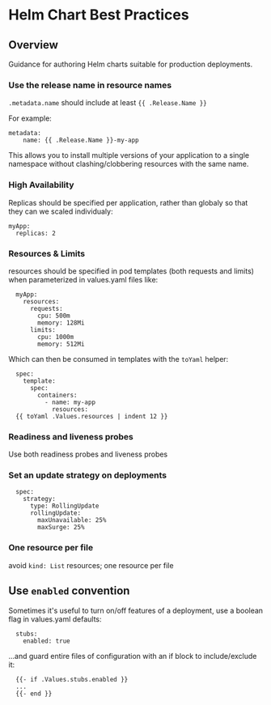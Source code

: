 # Helm Chart Best Practices

## Overview

Guidance for authoring Helm charts suitable for production deployments.

### Use the release name in resource names

`.metadata.name` should include at least `{{ .Release.Name }}`

For example:

```
metadata:
    name: {{ .Release.Name }}-my-app
```

This allows you to install multiple versions of your application to a single
namespace without clashing/clobbering resources with the same name.

### High Availability

Replicas should be specified per application, rather than globaly so that they can we scaled individualy:

```
myApp:
  replicas: 2
```

### Resources & Limits

resources should be specified in pod templates (both requests and limits) when parameterized in values.yaml files like:

```
  myApp:
    resources:
      requests:
        cpu: 500m
        memory: 128Mi
      limits:
        cpu: 1000m
        memory: 512Mi
```

Which can then be consumed in templates with the `toYaml` helper:

```
  spec:
    template:
      spec:
        containers:
          - name: my-app
            resources:
  {{ toYaml .Values.resources | indent 12 }}
```

### Readiness and liveness probes

Use both readiness probes and liveness probes

### Set an update strategy on deployments

```
  spec:
    strategy:
      type: RollingUpdate
      rollingUpdate:
        maxUnavailable: 25%
        maxSurge: 25%
  ```

### One resource per file

avoid `kind: List` resources; one resource per file

## Use `enabled` convention

Sometimes it's useful to turn on/off features of a deployment, use a boolean flag in values.yaml defaults:

```
  stubs:
    enabled: true
```

...and guard entire files of configuration with an if block to include/exclude it:

```
  {{- if .Values.stubs.enabled }}
  ...
  {{- end }}
```

